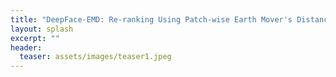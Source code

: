 ```yaml
---
title: "DeepFace-EMD: Re-ranking Using Patch-wise Earth Mover's Distance Improves Out-Of-Distribution Face Identification"
layout: splash
excerpt: ""
header:
  teaser: assets/images/teaser1.jpeg
---
```

